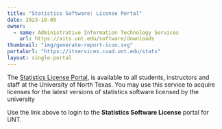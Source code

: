 ```yaml
---
title: "Statistics Software: License Portal"
date: 2023-10-05
owner:
  - name: Administrative Information Technology Services
    url: https://aits.unt.edu/software/downloads
thumbnail: "img/generate-report-icon.svg"
portalurl: "https://itservices.cvad.unt.edu/stats"
layout: single-portal
---
```

The [Statistics License Portal](https://itservices.cvad.unt.edu/stats 'Stats License Portal'), is available to all students, instructors and staff at the University of North Texas. You may use this service to acquire licenses for the latest versions of statistics software licensed by the university

Use the link above to login to the **Statistics Software License** portal for UNT.